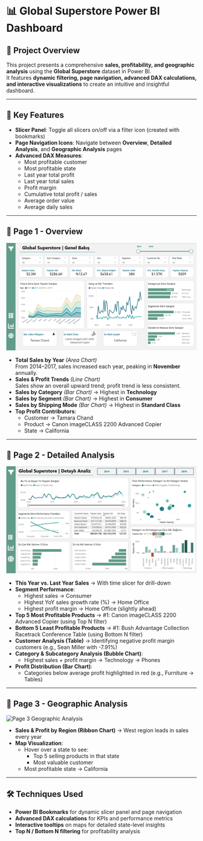 # 📊 Global Superstore Power BI Dashboard

## 📝 Project Overview
This project presents a comprehensive **sales, profitability, and geographic analysis** using the **Global Superstore** dataset in Power BI.  
It features **dynamic filtering, page navigation, advanced DAX calculations, and interactive visualizations** to create an intuitive and insightful dashboard.

***

## 🚀 Key Features
- **Slicer Panel**: Toggle all slicers on/off via a filter icon (created with bookmarks)
- **Page Navigation Icons**: Navigate between **Overview**, **Detailed Analysis**, and **Geographic Analysis** pages
- **Advanced DAX Measures**:
  - Most profitable customer
  - Most profitable state
  - Last year total profit
  - Last year total sales
  - Profit margin
  - Cumulative total profit / sales
  - Average order value
  - Average daily sales

***

## 📂 Page 1 - Overview
![Page 1 Overview](https://github.com/bahar-biral/Superstore-PowerBI-Analysis/blob/main/Overview.Page1.png?raw=true)

- **Total Sales by Year** *(Area Chart)*  
  From 2014–2017, sales increased each year, peaking in **November** annually.
- **Sales & Profit Trends** *(Line Chart)*  
  Sales show an overall upward trend; profit trend is less consistent.
- **Sales by Category** *(Bar Chart)* → Highest in **Technology**
- **Sales by Segment** *(Bar Chart)* → Highest in **Consumer**
- **Sales by Shipping Mode** *(Bar Chart)* → Highest in **Standard Class**
- **Top Profit Contributors**:  
  - Customer → Tamara Chand  
  - Product → Canon imageCLASS 2200 Advanced Copier  
  - State → California

***

## 📂 Page 2 - Detailed Analysis
![Page 2 Detailed Analysis](https://github.com/bahar-biral/Superstore-PowerBI-Analysis/blob/main/Detailed%20Analysis.Page2.png?raw=true)

- **This Year vs. Last Year Sales** → With time slicer for drill-down
- **Segment Performance**:
  - Highest sales → Consumer  
  - Highest YoY sales growth rate (%) → Home Office  
  - Highest profit margin → Home Office (slightly ahead)
- **Top 5 Most Profitable Products** → #1: Canon imageCLASS 2200 Advanced Copier (using Top N filter)
- **Bottom 5 Least Profitable Products** → #1: Bush Advantage Collection Racetrack Conference Table (using Bottom N filter)
- **Customer Analysis (Table)** → Identifying negative profit margin customers (e.g., Sean Miller with -7.91%)
- **Category & Subcategory Analysis (Bubble Chart)**:
  - Highest sales + profit margin → Technology → Phones
- **Profit Distribution (Bar Chart)**:
  - Categories below average profit highlighted in red (e.g., Furniture → Tables)

***

## 📂 Page 3 - Geographic Analysis
![Page 3 Geographic Analysis]([https://github.com/bahar-biral/Superstore-PowerBI-Analysis/blob/main/Geographic%20Analysis.Page3.png?raw=true](https://github.com/bahar-biral/Superstore-PowerBI-Analysis/blob/main/Geographic%20Analysis.Page3%20(Tooltips).png))

- **Sales & Profit by Region (Ribbon Chart)** → West region leads in sales every year
- **Map Visualization**:
  - Hover over a state to see:
    - Top 5 selling products in that state  
    - Most valuable customer  
  - Most profitable state → California

***

## 🛠 Techniques Used
- **Power BI Bookmarks** for dynamic slicer panel and page navigation
- **Advanced DAX calculations** for KPIs and performance metrics
- **Interactive tooltips** on maps for detailed state-level insights
- **Top N / Bottom N filtering** for profitability analysis
